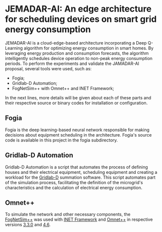 # JEMADAR-AI: An edge architecture for scheduling devices on smart grid energy consumption

JEMADAR-AI is a cloud-edge-based architecture incorporating a Deep Q-Learning algorithm for optimizing energy consumption in smart homes. By leveraging energy production and consumption forecasts, the algorithm intelligently schedules device operation to non-peak energy consumption periods. To perform the experiments and validate the JAMADAR-AI proposal, several tools were used, such as:
- Fogia;
- Gridlab-D Automation;
- FogNetSim++ with Omnet++ and INET Framework;

In the next lines, more details will be given about each of these parts and their respective source or binary codes for installation or configuration.

## Fogia

Fogia is the deep learning-based neural network responsible for making decisions about equipment scheduling in the architecture. Fogia's source code is available in this project in the fogia subdirectory.

## Gridlab-D Automation

Gridlab-D Automation is a script that automates the process of defining houses and their electrical equipment, scheduling equipment and creating a workload for the [Gridlab-D](https://www.gridlabd.org/) summation software. This script automates part of the simulation process, facilitating the definition of the microgrid's characteristics and the calculation of electrical energy consumption.

## Omnet++

To simulate the network and other necessary components, the [FogNetSim++](https://github.com/rtqayyum/fognetsimpp) was used with [INET Framework](https://inet.omnetpp.org/) and [Omnet++](https://omnetpp.org/) in respective versions [3.3.0](https://github.com/inet-framework/inet/blob/v3.3.0/WHATSNEW) and [4.6](https://github.com/omnetpp/omnetpp/blob/master/WHATSNEW.md#omnet-46-dec-2014).